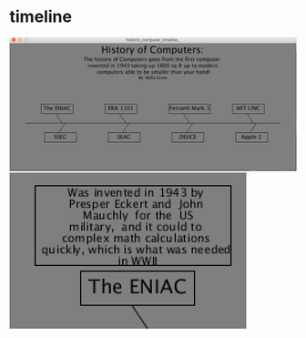 # timeline
![alt text](https://github.com/IG9626/timeline/blob/master/timelinePhoto.png "timelinePhoto")
![alt text](https://github.com/IG9626/timeline/blob/master/timlineButtonHoverPhoto.png "Hover Over function pic")

